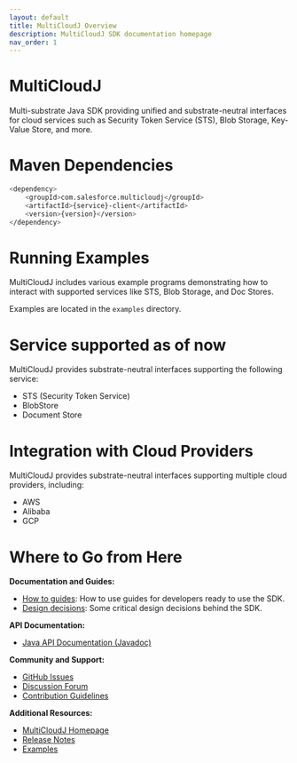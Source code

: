 ```yaml
---
layout: default
title: MultiCloudJ Overview
description: MultiCloudJ SDK documentation homepage
nav_order: 1
---
```



# MultiCloudJ
Multi-substrate Java SDK providing unified and substrate-neutral interfaces for cloud services such as Security Token Service (STS), Blob Storage, Key-Value Store, and more.

# Maven Dependencies
```bash
<dependency>
    <groupId>com.salesforce.multicloudj</groupId>
    <artifactId>{service}-client</artifactId>
    <version>{version}</version>
</dependency>
```

# Running Examples

MultiCloudJ includes various example programs demonstrating how to interact with supported services like STS, Blob Storage, and Doc Stores.

Examples are located in the `examples` directory.

# Service supported as of now

MultiCloudJ provides substrate-neutral interfaces supporting the following service:

* STS (Security Token Service)
* BlobStore
* Document Store


# Integration with Cloud Providers

MultiCloudJ provides substrate-neutral interfaces supporting multiple cloud providers, including:

* AWS
* Alibaba
* GCP

# Where to Go from Here
**Documentation and Guides:**

* [How to guides](guides/index.html): How to use guides for developers ready to use the SDK.
* [Design decisions](design/index.html): Some critical design decisions behind the SDK.

**API Documentation:**

* [Java API Documentation (Javadoc)](https://javadoc.io/doc/com.salesforce.multicloudj)

**Community and Support:**

* [GitHub Issues](https://github.com/salesforce/multicloudj/issues)
* [Discussion Forum](https://github.com/salesforce/multicloudj/issues)
* [Contribution Guidelines](https://github.com/salesforce/multicloudj/blob/main/CONTRIBUTING.md)

**Additional Resources:**

* [MultiCloudJ Homepage](https://github.com/salesforce/multicloudj)
* [Release Notes](https://github.com/salesforce/multicloudj/releases)
* [Examples](https://github.com/salesforce/multicloudj/tree/main/examples)
